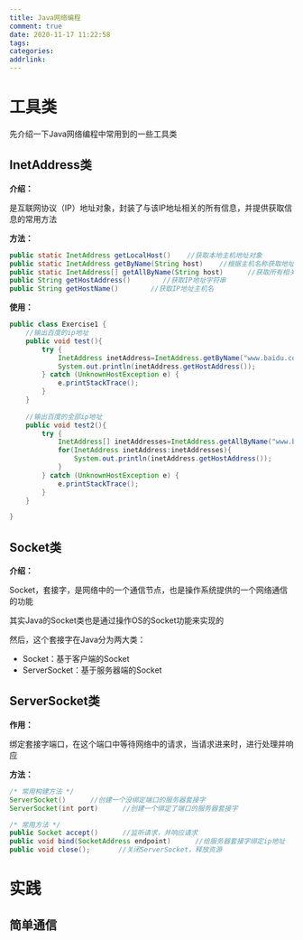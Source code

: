 ```yaml
---
title: Java网络编程
comment: true
date: 2020-11-17 11:22:58
tags:
categories:
addrlink:
---
```


# 工具类

先介绍一下Java网络编程中常用到的一些工具类

## InetAddress类

**介绍：**

是互联网协议（IP）地址对象，封装了与该IP地址相关的所有信息，并提供获取信息的常用方法

**方法：**

```java
public static InetAddress getLocalHost()    //获取本地主机地址对象
public static InetAddress getByName(String host)    //根据主机名称获取地址对象
public static InetAddress[] getAllByName(String host)      //获取所有相关的地址对象
public String getHostAddress()        //获取IP地址字符串
public String getHostName()        //获取IP地址主机名
```

**使用：**

```java
public class Exercise1 {
	//输出百度的ip地址
    public void test(){
        try {
            InetAddress inetAddress=InetAddress.getByName("www.baidu.com");
            System.out.println(inetAddress.getHostAddress());
        } catch (UnknownHostException e) {
            e.printStackTrace();
        }
    }
    
    //输出百度的全部ip地址
    public void test2(){
        try {
            InetAddress[] inetAddresses=InetAddress.getAllByName("www.baidu.com");
            for(InetAddress inetAddress:inetAddresses){
                System.out.println(inetAddress.getHostAddress());
            }
        } catch (UnknownHostException e) {
            e.printStackTrace();
        }
    }

}
```



## Socket类

**介绍：** 

Socket，套接字，是网络中的一个通信节点，也是操作系统提供的一个网络通信的功能

其实Java的Socket类也是通过操作OS的Socket功能来实现的

然后，这个套接字在Java分为两大类：

- Socket：基于客户端的Socket
- ServerSocket：基于服务器端的Socket



## ServerSocket类

**作用：**

绑定套接字端口，在这个端口中等待网络中的请求，当请求进来时，进行处理并响应

**方法：**

```java
/* 常用构建方法 */
ServerSocket()      //创建一个没绑定端口的服务器套接字
ServerSocket(int port)      //创建一个绑定了端口的服务器套接字

/* 常用方法 */
public Socket accept()      //监听请求，并响应请求
public void bind(SocketAddress endpoint)      //给服务器套接字绑定ip地址
public void close();       //关闭ServerSocket，释放资源

```



# 实践

## 简单通信























